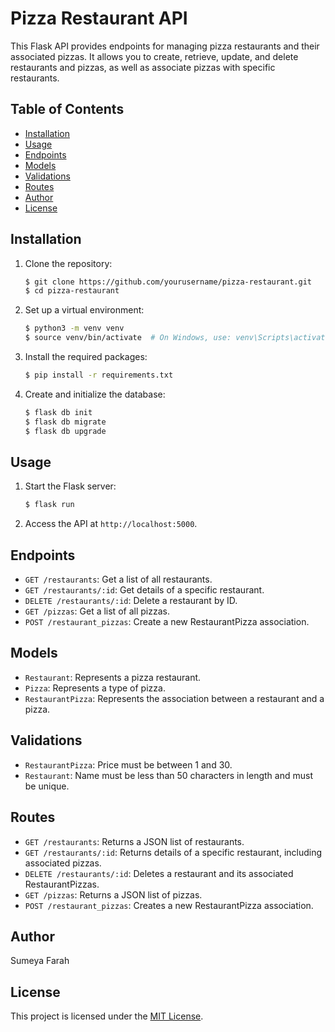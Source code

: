 # Pizza Restaurant API

This Flask API provides endpoints for managing pizza restaurants and their associated pizzas. It allows you to create, retrieve, update, and delete restaurants and pizzas, as well as associate pizzas with specific restaurants.

## Table of Contents

- [Installation](#installation)
- [Usage](#usage)
- [Endpoints](#endpoints)
- [Models](#models)
- [Validations](#validations)
- [Routes](#routes)
- [Author](#author)
- [License](#license)

## Installation

1. Clone the repository:

   ```bash
   $ git clone https://github.com/yourusername/pizza-restaurant.git
   $ cd pizza-restaurant
   ```

2. Set up a virtual environment:

   ```bash
   $ python3 -m venv venv
   $ source venv/bin/activate  # On Windows, use: venv\Scripts\activate
   ```

3. Install the required packages:

   ```bash
   $ pip install -r requirements.txt
   ```

4. Create and initialize the database:

   ```bash
   $ flask db init
   $ flask db migrate
   $ flask db upgrade
   ```

## Usage

1. Start the Flask server:

   ```bash
   $ flask run
   ```

2. Access the API at `http://localhost:5000`.

## Endpoints

- `GET /restaurants`: Get a list of all restaurants.
- `GET /restaurants/:id`: Get details of a specific restaurant.
- `DELETE /restaurants/:id`: Delete a restaurant by ID.
- `GET /pizzas`: Get a list of all pizzas.
- `POST /restaurant_pizzas`: Create a new RestaurantPizza association.

## Models

- `Restaurant`: Represents a pizza restaurant.
- `Pizza`: Represents a type of pizza.
- `RestaurantPizza`: Represents the association between a restaurant and a pizza.

## Validations

- `RestaurantPizza`: Price must be between 1 and 30.
- `Restaurant`: Name must be less than 50 characters in length and must be unique.

## Routes

- `GET /restaurants`: Returns a JSON list of restaurants.
- `GET /restaurants/:id`: Returns details of a specific restaurant, including associated pizzas.
- `DELETE /restaurants/:id`: Deletes a restaurant and its associated RestaurantPizzas.
- `GET /pizzas`: Returns a JSON list of pizzas.
- `POST /restaurant_pizzas`: Creates a new RestaurantPizza association.

## Author

Sumeya Farah

## License

This project is licensed under the [MIT License](LICENSE).

